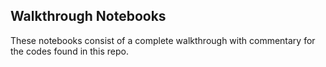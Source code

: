 ## Walkthrough Notebooks

These notebooks consist of a complete walkthrough with commentary for the codes found in this repo.
